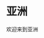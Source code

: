 # 亚洲

欢迎来到亚洲

<script setup>
import ACardLinks from '../../../.vitepress/components/ACardLinks.vue'

import { TRIP_ASIA_DATA } from '../../../.vitepress/data/trip/place'
</script>
<style src="../../../.vitepress/style/layout-card.scss"></style>

<ACardLinks v-for="{title, items} in TRIP_ASIA_DATA" :title="title" :items="items"/>
